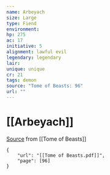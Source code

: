 ```yaml
---
name: Arbeyach
size: Large
type: Fiend
environment: 
hp: 275
ac: 17
initiative: 5
alignment: lawful evil
legendary: legendary
lair: 
unique: unique
cr: 21
tags: demon
source: "Tome of Beasts: 96"
url: ""
---
```

# [[Arbeyach]]

[Source](zotero://open-pdf/library/items/ULEQWHJM?page=96) from [[Tome of Beasts]]

```pdf
{
	"url": "[[Tome of Beasts.pdf]]",
	"page": [96]
}
```

